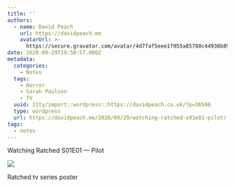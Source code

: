 ```yaml
---
title: ''
authors:
  - name: David Peach
    url: https://davidpeach.me
    avatarUrl: >-
      https://secure.gravatar.com/avatar/4d7faf5eee1f055a85788c44936b8995eaab6dfb004e7854ec747ccb272e91ee?s=96&d=mm&r=g
date: 2020-09-29T19:50:57.000Z
metadata:
  categories:
    - Notes
  tags:
    - Horror
    - Sarah Paulson
    - TV
  uuid: 11ty/import::wordpress::https://davidpeach.co.uk/?p=36596
  type: wordpress
  url: https://davidpeach.me/2020/09/29/watching-ratched-s01e01-pilot/
tags:
  - notes
---
```

Watching Ratched S01E01 — Pilot

![](/assets/img_0449-240x300-937oWn4rHjIc.jpg)

Ratched tv series poster